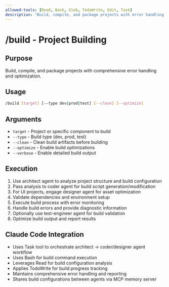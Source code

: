 ```yaml
---
allowed-tools: [Read, Bash, Glob, TodoWrite, Edit, Task]
description: "Build, compile, and package projects with error handling and optimization"
---
```


# /build - Project Building

## Purpose

Build, compile, and package projects with comprehensive error handling and optimization.

## Usage

```bash
/build [target] [--type dev|prod|test] [--clean] [--optimize]
```

## Arguments

- `target` - Project or specific component to build
- `--type` - Build type (dev, prod, test)
- `--clean` - Clean build artifacts before building
- `--optimize` - Enable build optimizations
- `--verbose` - Enable detailed build output

## Execution

1. Use architect agent to analyze project structure and build configuration
2. Pass analysis to coder agent for build script generation/modification
3. For UI projects, engage designer agent for asset optimization
4. Validate dependencies and environment setup
5. Execute build process with error monitoring
6. Handle build errors and provide diagnostic information
7. Optionally use test-engineer agent for build validation
8. Optimize build output and report results

## Claude Code Integration

- Uses Task tool to orchestrate architect → coder/designer agent workflow
- Uses Bash for build command execution
- Leverages Read for build configuration analysis
- Applies TodoWrite for build progress tracking
- Maintains comprehensive error handling and reporting
- Shares build configurations between agents via MCP memory server
